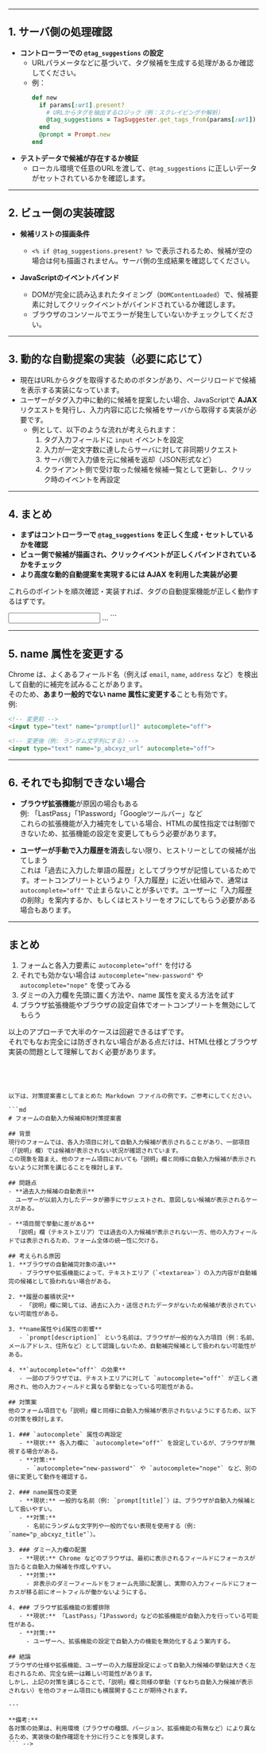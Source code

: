 
---

## 1. サーバ側の処理確認

- **コントローラーでの `@tag_suggestions` の設定**  
  - URLパラメータなどに基づいて、タグ候補を生成する処理があるか確認してください。  
  - 例：  
    ```ruby
    def new
      if params[:url].present?
        # URLからタグを抽出するロジック（例：スクレイピングや解析）
        @tag_suggestions = TagSuggester.get_tags_from(params[:url])
      end
      @prompt = Prompt.new
    end
    ```
- **テストデータで候補が存在するか検証**  
  - ローカル環境で任意のURLを渡して、`@tag_suggestions` に正しいデータがセットされているかを確認します。

---

## 2. ビュー側の実装確認

- **候補リストの描画条件**  
  - `<% if @tag_suggestions.present? %>` で表示されるため、候補が空の場合は何も描画されません。サーバ側の生成結果を確認してください。
  
- **JavaScriptのイベントバインド**  
  - DOMが完全に読み込まれたタイミング（`DOMContentLoaded`）で、候補要素に対してクリックイベントがバインドされているか確認します。
  - ブラウザのコンソールでエラーが発生していないかチェックしてください。

---

## 3. 動的な自動提案の実装（必要に応じて）

- 現在はURLからタグを取得するためのボタンがあり、ページリロードで候補を表示する実装になっています。  
- ユーザーがタグ入力中に動的に候補を提案したい場合、JavaScriptで **AJAX** リクエストを発行し、入力内容に応じた候補をサーバから取得する実装が必要です。  
  - 例として、以下のような流れが考えられます：  
    1. タグ入力フィールドに `input` イベントを設定  
    2. 入力が一定文字数に達したらサーバに対して非同期リクエスト  
    3. サーバ側で入力値を元に候補を返却（JSON形式など）  
    4. クライアント側で受け取った候補を候補一覧として更新し、クリック時のイベントを再設定

---

## 4. まとめ

- **まずはコントローラーで `@tag_suggestions` を正しく生成・セットしているかを確認**  
- **ビュー側で候補が描画され、クリックイベントが正しくバインドされているかをチェック**  
- **より高度な動的自動提案を実現するには AJAX を利用した実装が必要**

これらのポイントを順次確認・実装すれば、タグの自動提案機能が正しく動作するはずです。




<!-- 以下が、先ほどの解決策をまとめた Markdown ファイルの例です。必要に応じてファイル名を付けて保存してください。

```md
# オートコンプリート（過去入力サジェスト）を無効にする方法

フォーム要素や各入力要素に `autocomplete="off"` を付けても、ブラウザ（特にChrome）が無視して過去入力のサジェストを表示してしまうことはよくあります。これはブラウザの仕様やセキュリティ上の判断により、`autocomplete="off"` だけでは抑制できない場合があるためです。

以下の方法を試すと、より確実にオートコンプリート（過去の入力データサジェスト）を抑制できる可能性があります。

---

## 1. まずブラウザ側の設定を確認する

ユーザーのブラウザ側でオートフィルや自動入力機能が有効になっている場合、HTML上の設定だけでは完全に制御できないケースがあります。  
**Chrome であれば**:

1. 設定 > 自動入力  
2. 「パスワード」「お支払い方法」「住所など」といったオートフィルが有効になっていないかを確認し、不要であればオフにする

ユーザー自身が入力履歴をクリアしない限り、ブラウザは過去に入力したデータを提案してしまうことがあります。

---

## 2. フォーム全体だけでなく、各 input/textarea にも `autocomplete="off"` を設定する

すでにフォーム要素で `autocomplete="off"` を指定されていますが、**各入力要素にも**同様に指定してみてください。  
例:

```html
<form action="/prompts" method="post" autocomplete="off">
  <input type="text" name="prompt[url]" id="prompt_url" autocomplete="off">
  <input type="text" name="prompt[title]" id="prompt_title" autocomplete="off">
  <textarea name="prompt[description]" id="prompt_description" autocomplete="off"></textarea>
  ...
</form>
```

---

## 3. `autocomplete` の値を `off` 以外にしてみる

`autocomplete="off"` を無視するブラウザ向けの対処として、HTMLの仕様には直接ないものの、慣習的に `new-password` や `nope` などを指定して対策するケースがあります。  
Chrome は実質的に `autocomplete="off"` よりも `autocomplete="new-password"` のほうが効くことがあるため、次のように指定してみるのも一案です。

```html
<input type="text" name="prompt[url]" id="prompt_url" autocomplete="new-password">
```

または

```html
<input type="text" name="prompt[url]" id="prompt_url" autocomplete="nope">
```

---

## 4. ダミーの入力欄を置く

Chrome のオートフィルを騙すテクニックとして、**最初にフォーカスが当たる前にダミーの input を用意する**方法もあります。例えば、実際に表示されないようにしたダミーフィールド（`display:none;`など）を先頭に置いて、そこに `autocomplete="off"` を付けることで、ブラウザが「ここは埋めなくてよいフィールド」と判断しやすくするという手法です。

```html
<form action="/prompts" method="post" autocomplete="off">
  <!-- ダミーフィールド -->
  <input type="text" name="fake_user" style="display:none;" autocomplete="off">
  
  <!-- 実際に使うフィールドたち -->
  <input type="text" name="prompt[url]" autocomplete="off">
  ...
</form>
```

---

## 5. name 属性を変更する

Chrome は、よくあるフィールド名（例えば `email`, `name`, `address` など）を検出して自動的に補完を試みることがあります。  
そのため、**あまり一般的でない name 属性に変更する**ことも有効です。  
例:

```html
<!-- 変更前 -->
<input type="text" name="prompt[url]" autocomplete="off">

<!-- 変更後（例: ランダム文字列にする）-->
<input type="text" name="p_abcxyz_url" autocomplete="off">
```

---

## 6. それでも抑制できない場合

- **ブラウザ拡張機能**が原因の場合もある  
  例: 「LastPass」「1Password」「Googleツールバー」など  
  これらの拡張機能が入力補完をしている場合、HTMLの属性指定では制御できないため、拡張機能の設定を変更してもらう必要があります。

- **ユーザーが手動で入力履歴を消去**しない限り、ヒストリーとしての候補が出てしまう  
  これは「過去に入力した単語の履歴」としてブラウザが記憶しているためです。オートコンプリートというより「入力履歴」に近い仕組みで、通常は `autocomplete="off"` で止まらないことが多いです。ユーザーに「入力履歴の削除」を案内するか、もしくはヒストリーをオフにしてもらう必要がある場合もあります。

---

## まとめ

1. フォームと各入力要素に `autocomplete="off"` を付ける  
2. それでも効かない場合は `autocomplete="new-password"` や `autocomplete="nope"` を使ってみる  
3. ダミーの入力欄を先頭に置く方法や、name 属性を変える方法を試す  
4. ブラウザ拡張機能やブラウザの設定自体でオートコンプリートを無効にしてもらう  

以上のアプローチで大半のケースは回避できるはずです。  
それでもなお完全には防ぎきれない場合がある点だけは、HTML仕様とブラウザ実装の問題として理解しておく必要があります。
```




以下は、対策提案書としてまとめた Markdown ファイルの例です。ご参考にしてください。

```md
# フォームの自動入力候補抑制対策提案書

## 背景
現行のフォームでは、各入力項目に対して自動入力候補が表示されることがあり、一部項目（「説明」欄）では候補が表示されない状況が確認されています。  
この現象を踏まえ、他のフォーム項目においても「説明」欄と同様に自動入力候補が表示されないように対策を講じることを検討します。

## 問題点
- **過去入力候補の自動表示**  
  ユーザーが以前入力したデータが勝手にサジェストされ、意図しない候補が表示されるケースがある。

- **項目間で挙動に差がある**  
  「説明」欄（テキストエリア）では過去の入力候補が表示されない一方、他の入力フィールドでは表示されるため、フォーム全体の統一性に欠ける。

## 考えられる原因
1. **ブラウザの自動補完対象の違い**  
   - ブラウザや拡張機能によって、テキストエリア（`<textarea>`）の入力内容が自動補完の候補として扱われない場合がある。

2. **履歴の蓄積状況**  
   - 「説明」欄に関しては、過去に入力・送信されたデータがないため候補が表示されていない可能性がある。

3. **name属性やid属性の影響**  
   - `prompt[description]` という名前は、ブラウザが一般的な入力項目（例：名前、メールアドレス、住所など）として認識しないため、自動補完候補として扱われない可能性がある。

4. **`autocomplete="off"` の効果**  
   - 一部のブラウザでは、テキストエリアに対して `autocomplete="off"` が正しく適用され、他の入力フィールドと異なる挙動となっている可能性がある。

## 対策案
他のフォーム項目でも「説明」欄と同様に自動入力候補が表示されないようにするため、以下の対策を検討します。

1. ### `autocomplete` 属性の再設定
   - **現状:** 各入力欄に `autocomplete="off"` を設定しているが、ブラウザが無視する場合がある。
   - **対策:**  
     - `autocomplete="new-password"` や `autocomplete="nope"` など、別の値に変更して動作を確認する。

2. ### name属性の変更
   - **現状:** 一般的な名前（例: `prompt[title]`）は、ブラウザが自動入力候補として扱いやすい。
   - **対策:**  
     - 名前にランダムな文字列や一般的でない表現を使用する（例: `name="p_abcxyz_title"`）。

3. ### ダミー入力欄の配置
   - **現状:** Chrome などのブラウザは、最初に表示されるフィールドにフォーカスが当たると自動入力候補を作成しやすい。
   - **対策:**  
     - 非表示のダミーフィールドをフォーム先頭に配置し、実際の入力フィールドにフォーカスが移る前にオートフィルが働かないようにする。

4. ### ブラウザ拡張機能の影響排除
   - **現状:** 「LastPass」「1Password」などの拡張機能が自動入力を行っている可能性がある。
   - **対策:**  
     - ユーザーへ、拡張機能の設定で自動入力の機能を無効化するよう案内する。

## 結論
ブラウザの仕様や拡張機能、ユーザーの入力履歴設定によって自動入力候補の挙動は大きく左右されるため、完全な統一は難しい可能性があります。  
しかし、上記の対策を講じることで、「説明」欄と同様の挙動（すなわち自動入力候補が表示されない）を他のフォーム項目にも横展開することが期待されます。

---

**備考:**  
各対策の効果は、利用環境（ブラウザの種類、バージョン、拡張機能の有無など）により異なるため、実装後の動作確認を十分に行うことを推奨します。
``` -->
